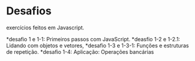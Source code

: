 # Desafios 
exercícios feitos em Javascript.

*desafio 1 e 1-1: Primeiros passos com JavaScript.
*deasfio 1-2 e 1-2.1: Lidando com objetos e vetores,
*desafio 1-3 e 1-3-1: Funções e estruturas de repetição.
*desafio 1-4: Aplicação: Operações bancárias
